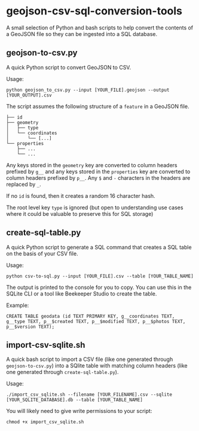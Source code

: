 # geojson-csv-sql-conversion-tools

A small selection of Python and bash scripts to help convert the contents of a GeoJSON file so they can be ingested into a SQL database.

## geojson-to-csv.py

A quick Python script to convert GeoJSON to CSV.

Usage:

```python geojson_to_csv.py --input [YOUR_FILE].geojson --output [YOUR_OUTPUT].csv```


The script assumes the following structure of a `feature` in a GeoJSON file.

```
├── id
├── geometry
│   ├── type
│   └── coordinates
│       └── [...]
└── properties
    ├── ...
    └── ...
```

Any keys stored in the `geometry` key are converted to column headers prefixed by `g__` and any keys stored in the `properties` key are converted to column headers prefixed by `p__`. Any `$` and `-` characters in the headers are replaced by `_`.

If no `id` is found, then it creates a random 16 character hash.

The root level key `type` is ignored (but open to understanding use cases where it could be valuable to preserve this for SQL storage)

## create-sql-table.py

A quick Python script to generate a SQL command that creates a SQL table on the basis of your CSV file.

Usage:

```
python csv-to-sql.py --input [YOUR_FILE].csv --table [YOUR_TABLE_NAME]
```

The output is printed to the console for you to copy. You can use this in the SQLite CLI or a tool like Beekeeper Studio to create the table.

Example:

```
CREATE TABLE geodata (id TEXT PRIMARY KEY, g__coordinates TEXT, g__type TEXT, p__$created TEXT, p__$modified TEXT, p__$photos TEXT, p__$version TEXT);
```

## import-csv-sqlite.sh

A quick bash script to import a CSV file (like one generated through `geojson-to-csv.py`) into a SQlite table with matching column headers (like one generated through `create-sql-table.py`).

Usage:

```
./import_csv_sqlite.sh --filename [YOUR_FILENAME].csv --sqlite [YOUR_SQLITE_DATABASE].db --table [YOUR_TABLE_NAME]
```

You will likely need to give write permissions to your script:

```
chmod +x import_csv_sqlite.sh
```